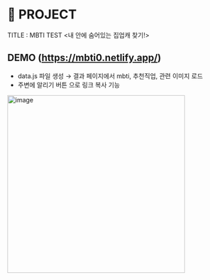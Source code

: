 # 🐰 PROJECT
TITLE : MBTI TEST <내 안에 숨어있는 집업캐 찾기!>

## DEMO (https://mbti0.netlify.app/)
- data.js 파일 생성 → 결과 페이지에서 mbti, 추천직업, 관련 이미지 로드
- 주변에 알리기 버튼 으로 링크 복사 기능
<img width="400" alt="image" src="https://user-images.githubusercontent.com/110226420/218243009-2648e78d-5a59-40a3-9b40-1e197cfc85e1.png">
